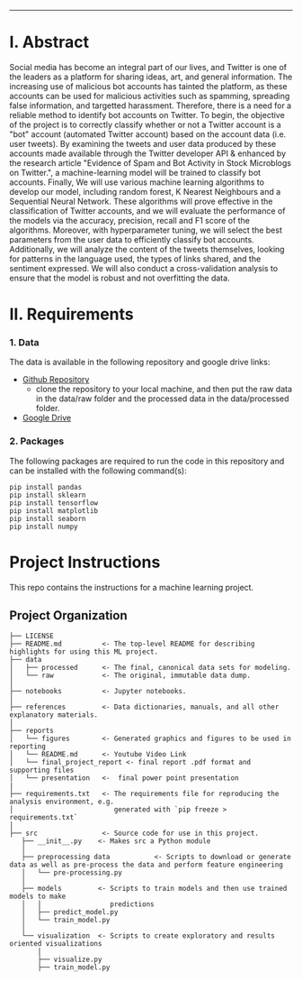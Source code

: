 ***
# **I. Abstract**
Social media has become an integral part of our lives, and Twitter is one of the leaders as a platform for sharing ideas, art, and general information. The increasing use of malicious bot accounts has tainted the platform, as these accounts can be used for malicious activities such as spamming, spreading false information, and targetted harassment. Therefore, there is a need for a reliable method to identify bot accounts on Twitter. To begin, the objective of the project is to correctly classify whether or not a Twitter account is a "bot" account (automated Twitter account) based on the account data (i.e. user tweets). By examining the tweets and user data produced by these accounts made available through the Twitter developer API & enhanced by the research article "Evidence of Spam and Bot Activity in Stock Microblogs on Twitter.", a machine-learning model will be trained to classify bot accounts. Finally, We will use various machine learning algorithms to develop our model, including random forest, K Nearest Neighbours and a Sequential Neural Network. These algorithms will prove effective in the classification of Twitter accounts, and we will evaluate the performance of the models via the accuracy, precision, recall and F1 score of the algorithms. Moreover, with hyperparameter tuning, we will select the best parameters from the user data to efficiently classify bot accounts. Additionally, we will analyze the content of the tweets themselves, looking for patterns in the language used, the types of links shared, and the sentiment expressed. We will also conduct a cross-validation analysis to ensure that the model is robust and not overfitting the data. 


# **II. Requirements**
### **1. Data**
The data is available in the following repository and google drive links:
- [Github Repository](https://github.com/meeroTheo/tweetsandusers)
  - clone the repository to your local machine, and then put the raw data in the data/raw folder and the processed data in the data/processed folder.
- [Google Drive](https://drive.google.com/drive/folders/1dFdmKEqhQo1FVCzIkDqTZov2FCgBQ4PM?usp=sharing)
### **2. Packages**
The following packages are required to run the code in this repository and can be installed with the following command(s):
```
pip install pandas
pip install sklearn
pip install tensorflow
pip install matplotlib
pip install seaborn
pip install numpy
```

Project Instructions
==============================

This repo contains the instructions for a machine learning project.

Project Organization
------------

    ├── LICENSE
    ├── README.md          <- The top-level README for describing highlights for using this ML project.
    ├── data
    │   ├── processed      <- The final, canonical data sets for modeling.
    │   └── raw            <- The original, immutable data dump.
    │
    ├── notebooks          <- Jupyter notebooks.
    │
    ├── references         <- Data dictionaries, manuals, and all other explanatory materials.
    │
    ├── reports            
    │   └── figures        <- Generated graphics and figures to be used in reporting
    │   └── README.md      <- Youtube Video Link
    │   └── final_project_report <- final report .pdf format and supporting files
    │   └── presentation   <-  final power point presentation 
    |
    ├── requirements.txt   <- The requirements file for reproducing the analysis environment, e.g.
    │                         generated with `pip freeze > requirements.txt`
    │
    ├── src                <- Source code for use in this project.
       ├── __init__.py    <- Makes src a Python module
       │
       ├── preprocessing data           <- Scripts to download or generate data as well as pre-process the data and perform feature engineering
       │   └── pre-processing.py
       │
       ├── models         <- Scripts to train models and then use trained models to make
       │   │                 predictions
       │   ├── predict_model.py
       │   └── train_model.py
       │
       └── visualization  <- Scripts to create exploratory and results oriented visualizations
           │  
           ├── visualize.py 
           ├── train_model.py



